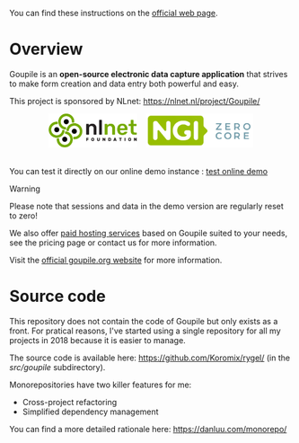 You can find these instructions on the [official web page](https://goupile.org).

# Overview

Goupile is an **open-source electronic data capture application** that strives to make form creation and data entry both powerful and easy.

This project is sponsored by NLnet: https://nlnet.nl/project/Goupile/

<div align="center">
    <a href="https://nlnet.nl/" style="border-bottom-color: transparent;"><img src="assets/nlnet.svg" height="60" alt="NLnet Foundation"/></a>&nbsp;&nbsp;&nbsp;
    <a href="https://nlnet.nl/" style="border-bottom-color: transparent;"><img src="assets/ngi0core.svg" height="60" alt="NGI Zero Core"/></a>
    <br><br>
</div>

You can test it directly on our online demo instance : <a href="https://demo.goupile.fr/" target="_blank">test online demo</a>

> [!WARNING]
> Please note that sessions and data in the demo version are regularly reset to zero!

We also offer [paid hosting services](https://goupile.org/pricing) based on Goupile suited to your needs, see the pricing page or contact us for more information.

Visit the [official goupile.org website](https://goupile.org) for more information.

# Source code

This repository does not contain the code of Goupile but only exists as a front. For pratical reasons, I've started using a single repository for all my projects in 2018 because it is easier to manage.

The source code is available here: https://github.com/Koromix/rygel/ (in the *src/goupile* subdirectory).

Monorepositories have two killer features for me:

- Cross-project refactoring
- Simplified dependency management

You can find a more detailed rationale here: https://danluu.com/monorepo/